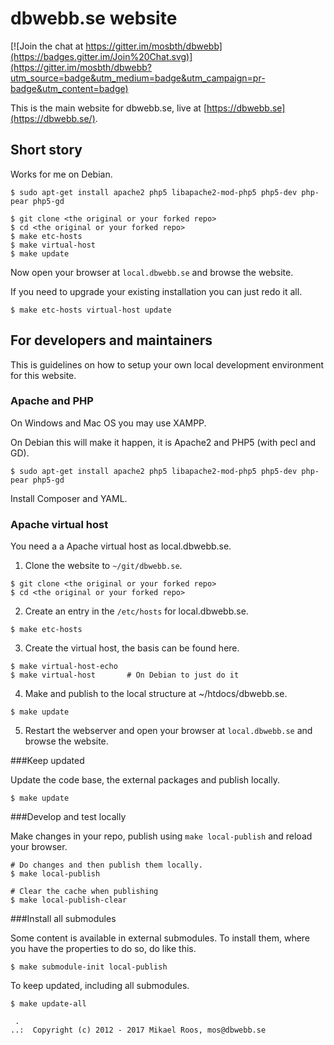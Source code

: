 dbwebb.se website
================================

[![Join the chat at https://gitter.im/mosbth/dbwebb](https://badges.gitter.im/Join%20Chat.svg)](https://gitter.im/mosbth/dbwebb?utm_source=badge&utm_medium=badge&utm_campaign=pr-badge&utm_content=badge)

This is the main website for dbwebb.se, live at [https://dbwebb.se](https://dbwebb.se/).



Short story
--------------------------------

Works for me on Debian.

```
$ sudo apt-get install apache2 php5 libapache2-mod-php5 php5-dev php-pear php5-gd
```

```
$ git clone <the original or your forked repo>
$ cd <the original or your forked repo>
$ make etc-hosts
$ make virtual-host
$ make update
```

Now open your browser at `local.dbwebb.se` and browse the website.

If you need to upgrade your existing installation you can just redo it all.

```
$ make etc-hosts virtual-host update
```



For developers and maintainers
--------------------------------

This is guidelines on how to setup your own local development environment for this website.



### Apache and PHP

On Windows and Mac OS you may use XAMPP.

On Debian this will make it happen, it is Apache2 and PHP5 (with pecl and GD).

```
$ sudo apt-get install apache2 php5 libapache2-mod-php5 php5-dev php-pear php5-gd
```

Install Composer and YAML.



### Apache virtual host

You need a a Apache virtual host as local.dbwebb.se.

1) Clone the website to `~/git/dbwebb.se`.

```
$ git clone <the original or your forked repo>
$ cd <the original or your forked repo>
```

2) Create an entry in the `/etc/hosts` for local.dbwebb.se.

```
$ make etc-hosts
```

3) Create the virtual host, the basis can be found here.

```
$ make virtual-host-echo
$ make virtual-host       # On Debian to just do it
```

4) Make and publish to the local structure at ~/htdocs/dbwebb.se.

```
$ make update
```

5) Restart the webserver and open your browser at `local.dbwebb.se` and browse the website.



###Keep updated

Update the code base, the external packages and publish locally.

```
$ make update
```



###Develop and test locally

Make changes in your repo, publish using `make local-publish` and reload your browser.

```
# Do changes and then publish them locally.
$ make local-publish

# Clear the cache when publishing
$ make local-publish-clear
```



###Install all submodules

Some content is available in external submodules. To install them, where you have the properties to do so, do like this.

```
$ make submodule-init local-publish
```

To keep updated, including all submodules.

```
$ make update-all
```



```                                                            
 .                                                             
..:  Copyright (c) 2012 - 2017 Mikael Roos, mos@dbwebb.se   
```                                                            
